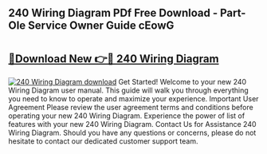 ## 240 Wiring Diagram PDf Free Download - Part-OIe Service Owner Guide cEowG

# <h2><a href="http://dfkxbqp.blite.top/?on=240+Wiring+Diagram">🔗Download New 👉🔴 240 Wiring Diagram</a></h2>

[![240 Wiring Diagram download](https://i.imgur.com/lujVjoI.png)](http://dfkxbqp.blite.top/?on=240+Wiring+Diagram)
Get Started! Welcome to your new 240 Wiring Diagram user manual. This guide will walk you through everything you need to know to operate and maximize your experience. Important User Agreement Please review the user agreement terms and conditions before operating your new 240 Wiring Diagram. Experience the power of list of features with your new 240 Wiring Diagram. Contact Us for Assistance 240 Wiring Diagram. Should you have any questions or concerns, please do not hesitate to contact our dedicated customer support team.
